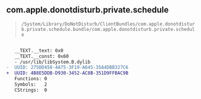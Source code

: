 ## com.apple.donotdisturb.private.schedule

> `/System/Library/DoNotDisturb/ClientBundles/com.apple.donotdisturb.private.schedule.bundle/com.apple.donotdisturb.private.schedule`

```diff

   __TEXT.__text: 0x0
   __TEXT.__const: 0x60
   - /usr/lib/libSystem.B.dylib
-  UUID: 275DD458-4A75-3F19-A645-35A4DBB327C6
+  UUID: 4B8E5DDB-D930-3452-AC8B-351D9FFBAC9B
   Functions: 0
   Symbols:   2
   CStrings:  0

```
